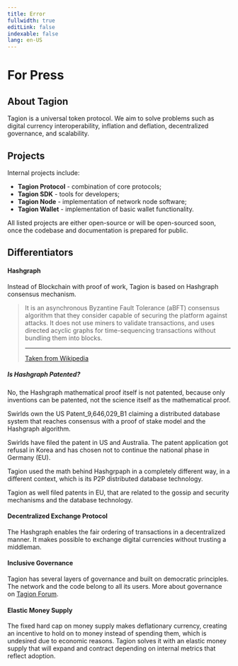 ```yaml
---
title: Error
fullwidth: true
editLink: false
indexable: false
lang: en-US
---
```


# For Press

## About Tagion

Tagion is a universal token protocol. We aim to solve problems such as digital currency interoperability, inflation and deflation, decentralized governance, and scalability.

## Projects

Internal projects include:

- **Tagion Protocol** - combination of core protocols;
- **Tagion SDK** - tools for developers;
- **Tagion Node** - implementation of network node software;
- **Tagion Wallet** - implementation of basic wallet functionality.

All listed projects are either open-source or will be open-sourced soon, once the codebase and documentation is prepared for public.

## Differentiators

#### Hashgraph

Instead of Blockchain with proof of work, Tagion is based on Hashgraph consensus mechanism. 

> It is an asynchronous Byzantine Fault Tolerance (aBFT) consensus algorithm that they consider capable of securing the platform against attacks. It does not use miners to validate transactions, and uses directed acyclic graphs for time-sequencing transactions without bundling them into blocks.
> 
> ---
> [Taken from Wikipedia](https://en.wikipedia.org/wiki/Hashgraph)

##### Is Hashgraph Patented?

No, the Hashgraph mathematical proof itself is not patented, because only inventions can be patented, not the science itself as the mathematical proof. 

Swirlds own the US Patent_9,646,029_B1 claiming a distributed database system that reaches consensus with a proof of stake model and the Hashgraph algorithm.

Swirlds have filed the patent in US and Australia. The patent application got refusal in Korea and has chosen not to continue the national phase in Germany (EU).

Tagion used the math behind Hashgrpaph in a completely different way, in a different context, which is its P2P distributed database technology.

Tagion as well filed patents in EU, that are related to the gossip and security mechanisms and the database technology.

#### Decentralized Exchange Protocol

The Hashgraph enables the fair ordering of transactions in a decentralized manner. It makes possible to exchange digital currencies without trusting a middleman.


#### Inclusive Governance

Tagion has several layers of governance and built on democratic principles. The network and the code belong to all its users. More about governance on [Tagion Forum](https://forum.tagion.org/c/governance/8).

#### Elastic Money Supply

The fixed hard cap on money supply makes deflationary currency, creating an incentive to hold on to money instead of spending them, which is undesired due to economic reasons. Tagion solves it with an elastic money supply that will expand and contract depending on internal metrics that reflect adoption.
